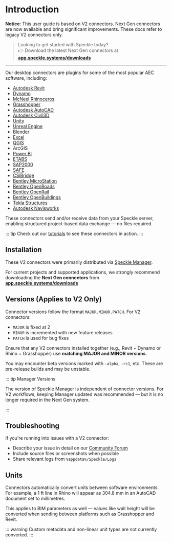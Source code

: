 # Introduction

<div class="banner-ribbon">
  <span><b>Notice</b>: This user guide is based on V2 connectors.</span>
  <span class="next-gen">Next Gen connectors are now available and bring significant improvements. These docs refer to legacy V2 connectors only.</span>
</div>

> Looking to get started with Speckle today?  
> 👉 Download the latest Next Gen connectors at [**app.speckle.systems/downloads**](https://app.speckle.systems/downloads)

---

Our desktop connectors are plugins for some of the most popular AEC software, including:

- [Autodesk Revit](/user/revit)
- [Dynamo](/user/dynamo)
- [McNeel Rhinoceros](/user/rhino)
- [Grasshopper](/user/grasshopper)
- [Autodesk AutoCAD](/user/autocadcivil)
- [Autodesk Civil3D](/user/autocadcivil)
- [Unity](/user/unity)
- [Unreal Engine](/user/unreal)
- [Blender](/user/blender)
- [Excel](/user/excel)
- [QGIS](/user/qgis)
- ArcGIS
- [Power BI](/user/powerbi/introduction)
- [ETABS](/user/csi)
- [SAP2000](/user/csi)
- [SAFE](/user/csi)
- [CSiBridge](/user/csi)
- [Bentley MicroStation](/user/bentley)
- [Bentley OpenRoads](/user/bentley)
- [Bentley OpenRail](/user/bentley)
- [Bentley OpenBuildings](/user/bentley)
- [Tekla Structures](/user/teklastructures)
- [Autodesk Navisworks](/user/navisworks)

These connectors send and/or receive data from your Speckle server, enabling structured project-based data exchange — no files required.

::: tip
Check out our [tutorials](https://speckle.systems/tutorials/) to see these connectors in action.
:::

## Installation

These V2 connectors were primarily distributed via [Speckle Manager](/user/manager.html).

For current projects and supported applications, we strongly recommend downloading the **Next Gen connectors** from  
[**app.speckle.systems/downloads**](https://app.speckle.systems/downloads)

## Versions (Applies to V2 Only)

Connector versions follow the format `MAJOR.MINOR.PATCH`. For V2 connectors:

- `MAJOR` is fixed at 2
- `MINOR` is incremented with new feature releases
- `PATCH` is used for bug fixes

Ensure that any V2 connectors installed together (e.g., Revit + Dynamo or Rhino + Grasshopper) use **matching MAJOR and MINOR versions**.

You may encounter beta versions marked with `-alpha`, `-rc1`, etc. These are pre-release builds and may be unstable.

::: tip Manager Versions

The version of Speckle Manager is independent of connector versions. For V2 workflows, keeping Manager updated was recommended — but it is no longer required in the Next Gen system.

:::

## Troubleshooting

If you're running into issues with a V2 connector:

- Describe your issue in detail on our [Community Forum](https://speckle.community/c/help/8)
- Include source files or screenshots when possible
- Share relevant logs from `%appdata%/Speckle/Logs`

## Units

Connectors automatically convert units between software environments.  
For example, a 1 ft line in Rhino will appear as 304.8 mm in an AutoCAD document set to millimetres.

This applies to BIM parameters as well — values like wall height will be converted when sending between platforms such as Grasshopper and Revit.

::: warning
Custom metadata and non-linear unit types are not currently converted.
:::

